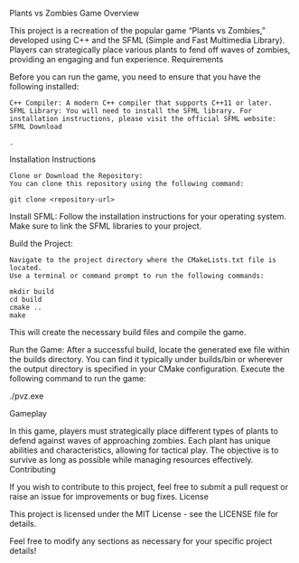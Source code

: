 Plants vs Zombies Game
Overview

This project is a recreation of the popular game “Plants vs Zombies,” developed using C++ and the SFML (Simple and Fast Multimedia Library). Players can strategically place various plants to fend off waves of zombies, providing an engaging and fun experience.
Requirements

Before you can run the game, you need to ensure that you have the following installed:

    C++ Compiler: A modern C++ compiler that supports C++11 or later.
    SFML Library: You will need to install the SFML library. For installation instructions, please visit the official SFML website: SFML Download

    .

Installation Instructions

    Clone or Download the Repository:
    You can clone this repository using the following command:

    git clone <repository-url>

Install SFML:
Follow the installation instructions for your operating system. Make sure to link the SFML libraries to your project.

Build the Project:

    Navigate to the project directory where the CMakeLists.txt file is located.
    Use a terminal or command prompt to run the following commands:

    mkdir build
    cd build
    cmake ..
    make

This will create the necessary build files and compile the game.

Run the Game:
After a successful build, locate the generated exe file within the builds directory. You can find it typically under builds/bin or wherever the output directory is specified in your CMake configuration.
Execute the following command to run the game:

./pvz.exe

Gameplay

In this game, players must strategically place different types of plants to defend against waves of approaching zombies. Each plant has unique abilities and characteristics, allowing for tactical play. The objective is to survive as long as possible while managing resources effectively.
Contributing

If you wish to contribute to this project, feel free to submit a pull request or raise an issue for improvements or bug fixes.
License

This project is licensed under the MIT License - see the LICENSE file for details.

Feel free to modify any sections as necessary for your specific project details!

